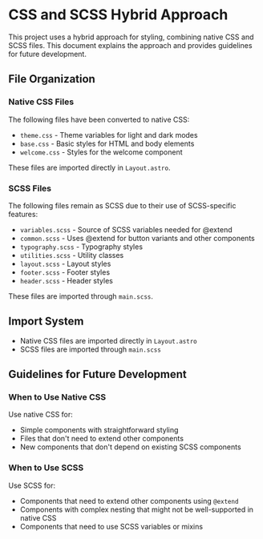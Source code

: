 # CSS and SCSS Hybrid Approach

This project uses a hybrid approach for styling, combining native CSS and SCSS files. This document explains the approach and provides guidelines for future development.

## File Organization

### Native CSS Files

The following files have been converted to native CSS:

- `theme.css` - Theme variables for light and dark modes
- `base.css` - Basic styles for HTML and body elements
- `welcome.css` - Styles for the welcome component

These files are imported directly in `Layout.astro`.

### SCSS Files

The following files remain as SCSS due to their use of SCSS-specific features:

- `variables.scss` - Source of SCSS variables needed for @extend
- `common.scss` - Uses @extend for button variants and other components
- `typography.scss` - Typography styles
- `utilities.scss` - Utility classes
- `layout.scss` - Layout styles
- `footer.scss` - Footer styles
- `header.scss` - Header styles

These files are imported through `main.scss`.

## Import System

- Native CSS files are imported directly in `Layout.astro`
- SCSS files are imported through `main.scss`

## Guidelines for Future Development

### When to Use Native CSS

Use native CSS for:

- Simple components with straightforward styling
- Files that don't need to extend other components
- New components that don't depend on existing SCSS components

### When to Use SCSS

Use SCSS for:

- Components that need to extend other components using `@extend`
- Components with complex nesting that might not be well-supported in native CSS
- Components that need to use SCSS variables or mixins